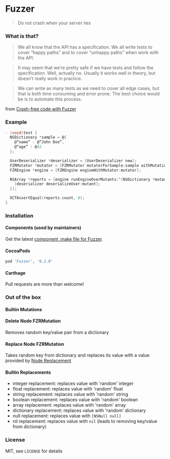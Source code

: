 # Fuzzer

> Do not crash when your server lies

### What is that?

> We all know that the API has a specification. We all write tests to cover “happy paths” and to cover “unhappy paths” when work with the API.

> It may seem that we’re pretty safe if we have tests and follow the specification. Well, actually no. Usually it works well in theory, but doesn’t really work in practice.

> We can write as many tests as we need to cover all edge cases, but that is both time consuming and error prone. The best choice would be is to automate this process.

from [Crash-free code with Fuzzer](https://tech.blacklane.com/2016/03/11/crash-free-code-with-fuzzer/)

### Example

```objectivec
- (void)test {
  NSDictionary *sample = @{
    @“name” : @“John Doe”,
    @“age” : @42
  };

  UserDeserializer *deserializer = [UserDeserializer new];
  FZRMutator *mutator = [FZRMutator mutatorForSample:sample withMutationGenerator:[FZRMutationGenerator builtinMutationGenerator]];
  FZREngine *engine = [FZREngine engineWithMutator:mutator];

  NSArray *reports = [engine runEngineOverMutants:^(NSDictionary *mutant) {
    [deserializer deserializeUser:mutant];
  }];

  XCTAssertEqual(reports.count, 0);
}
```

### Installation

#### Components (used by maintainers)

Get the latest [component .make file for Fuzzer](https://github.com/AlexDenisov/Components/tree/master/Components.make/Fuzzer).

#### CocoaPods

```ruby
pod 'Fuzzer', '0.2.0'
```

#### Carthage

Pull requests are more than welcome!

### Out of the box

#### Builtin Mutations

#### Delete Node FZRMutation

Removes random key/value pair from a dictionary

#### Replace Node FZRMutation

Takes random key from dictionary and replaces its value with a value provided by [Node Replacement](https://github.com/AlexDenisov/Fuzzer#builtin-replacements)

#### Builtin Replacements

  - integer replacement:    replaces value with 'random' integer
  - float replacement:      replaces value with 'random' float
  - string replacement:     replaces value with 'random' string
  - boolean replacement:    replaces value with 'random' boolean
  - array replacement:      replaces value with 'random' array
  - dictionary replacement: replaces value with 'random' dictionary
  - null replacement:       replaces value with `[NSNull null]`
  - nil replacement:        replaces value with `nil` (leads to removing key/value from dictionary)

### License

MIT, see `LICENSE` for details

